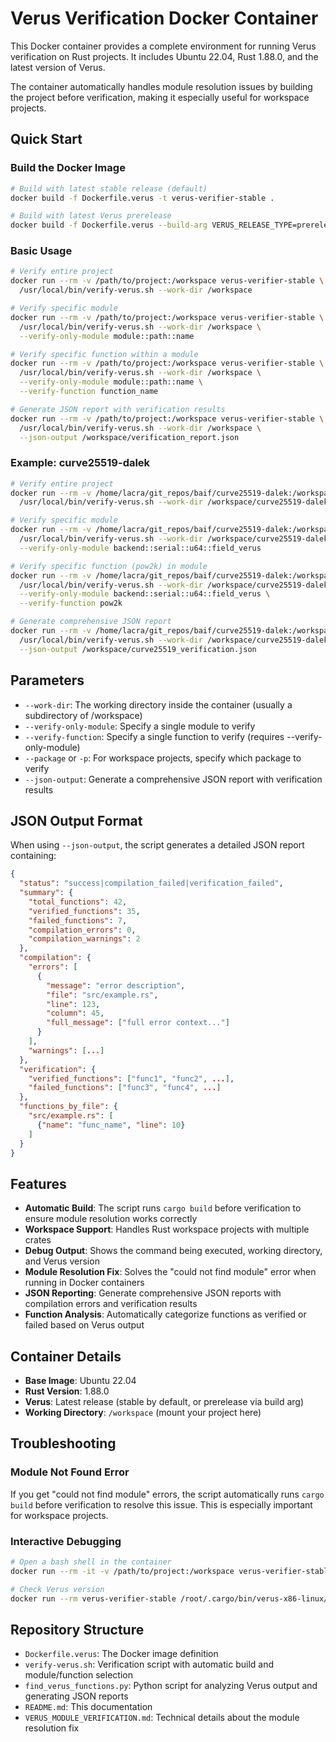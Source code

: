 # Verus Verification Docker Container

This Docker container provides a complete environment for running Verus verification on Rust projects. It includes Ubuntu 22.04, Rust 1.88.0, and the latest version of Verus.

The container automatically handles module resolution issues by building the project before verification, making it especially useful for workspace projects.

## Quick Start

### Build the Docker Image

```bash
# Build with latest stable release (default)
docker build -f Dockerfile.verus -t verus-verifier-stable .

# Build with latest Verus prerelease
docker build -f Dockerfile.verus --build-arg VERUS_RELEASE_TYPE=prerelease -t verus-verifier-prerelease .
```

### Basic Usage

```bash
# Verify entire project
docker run --rm -v /path/to/project:/workspace verus-verifier-stable \
  /usr/local/bin/verify-verus.sh --work-dir /workspace

# Verify specific module
docker run --rm -v /path/to/project:/workspace verus-verifier-stable \
  /usr/local/bin/verify-verus.sh --work-dir /workspace \
  --verify-only-module module::path::name

# Verify specific function within a module
docker run --rm -v /path/to/project:/workspace verus-verifier-stable \
  /usr/local/bin/verify-verus.sh --work-dir /workspace \
  --verify-only-module module::path::name \
  --verify-function function_name

# Generate JSON report with verification results
docker run --rm -v /path/to/project:/workspace verus-verifier-stable \
  /usr/local/bin/verify-verus.sh --work-dir /workspace \
  --json-output /workspace/verification_report.json
```

### Example: curve25519-dalek

```bash
# Verify entire project
docker run --rm -v /home/lacra/git_repos/baif/curve25519-dalek:/workspace verus-verifier-stable \
  /usr/local/bin/verify-verus.sh --work-dir /workspace/curve25519-dalek

# Verify specific module
docker run --rm -v /home/lacra/git_repos/baif/curve25519-dalek:/workspace verus-verifier-stable \
  /usr/local/bin/verify-verus.sh --work-dir /workspace/curve25519-dalek \
  --verify-only-module backend::serial::u64::field_verus

# Verify specific function (pow2k) in module
docker run --rm -v /home/lacra/git_repos/baif/curve25519-dalek:/workspace verus-verifier-stable \
  /usr/local/bin/verify-verus.sh --work-dir /workspace/curve25519-dalek \
  --verify-only-module backend::serial::u64::field_verus \
  --verify-function pow2k

# Generate comprehensive JSON report
docker run --rm -v /home/lacra/git_repos/baif/curve25519-dalek:/workspace verus-verifier-stable \
  /usr/local/bin/verify-verus.sh --work-dir /workspace/curve25519-dalek \
  --json-output /workspace/curve25519_verification.json
```

## Parameters

- `--work-dir`: The working directory inside the container (usually a subdirectory of /workspace)
- `--verify-only-module`: Specify a single module to verify
- `--verify-function`: Specify a single function to verify (requires --verify-only-module)
- `--package` or `-p`: For workspace projects, specify which package to verify
- `--json-output`: Generate a comprehensive JSON report with verification results

## JSON Output Format

When using `--json-output`, the script generates a detailed JSON report containing:

```json
{
  "status": "success|compilation_failed|verification_failed",
  "summary": {
    "total_functions": 42,
    "verified_functions": 35,
    "failed_functions": 7,
    "compilation_errors": 0,
    "compilation_warnings": 2
  },
  "compilation": {
    "errors": [
      {
        "message": "error description",
        "file": "src/example.rs",
        "line": 123,
        "column": 45,
        "full_message": ["full error context..."]
      }
    ],
    "warnings": [...]
  },
  "verification": {
    "verified_functions": ["func1", "func2", ...],
    "failed_functions": ["func3", "func4", ...]
  },
  "functions_by_file": {
    "src/example.rs": [
      {"name": "func_name", "line": 10}
    ]
  }
}
```

## Features

- **Automatic Build**: The script runs `cargo build` before verification to ensure module resolution works correctly
- **Workspace Support**: Handles Rust workspace projects with multiple crates
- **Debug Output**: Shows the command being executed, working directory, and Verus version
- **Module Resolution Fix**: Solves the "could not find module" error when running in Docker containers
- **JSON Reporting**: Generate comprehensive JSON reports with compilation errors and verification results
- **Function Analysis**: Automatically categorize functions as verified or failed based on Verus output

## Container Details

- **Base Image**: Ubuntu 22.04
- **Rust Version**: 1.88.0
- **Verus**: Latest release (stable by default, or prerelease via build arg)
- **Working Directory**: `/workspace` (mount your project here)

## Troubleshooting

### Module Not Found Error

If you get "could not find module" errors, the script automatically runs `cargo build` before verification to resolve this issue. This is especially important for workspace projects.

### Interactive Debugging

```bash
# Open a bash shell in the container
docker run --rm -it -v /path/to/project:/workspace verus-verifier-stable bash

# Check Verus version
docker run --rm verus-verifier-stable /root/.cargo/bin/verus-x86-linux/verus --version
```

## Repository Structure

- `Dockerfile.verus`: The Docker image definition
- `verify-verus.sh`: Verification script with automatic build and module/function selection
- `find_verus_functions.py`: Python script for analyzing Verus output and generating JSON reports
- `README.md`: This documentation
- `VERUS_MODULE_VERIFICATION.md`: Technical details about the module resolution fix
